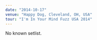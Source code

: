 ```yaml
---
date: "2014-10-17"
venue: "Happy Dog, Cleveland, OH, USA"
tour: "I'm In Your Mind Fuzz USA 2014"
---
```


No known setlist.
